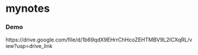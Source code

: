 # mynotes
<h3> Demo </h3>
https://drive.google.com/file/d/1b69qdX9EHrrChHcoZEHTMBV9L2ICXqRL/view?usp=drive_link
